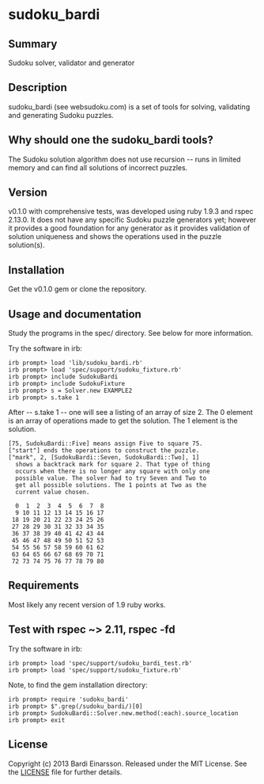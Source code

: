 sudoku\_bardi
=============

## Summary

Sudoku solver, validator and generator

## Description

sudoku\_bardi (see websudoku.com) is a set of tools for solving, validating and generating Sudoku puzzles.

## Why should one the sudoku\_bardi tools?

The Sudoku solution algorithm does not use recursion -- runs in limited memory and can find all solutions of incorrect puzzles.

## Version

v0.1.0 with comprehensive tests, was developed using ruby 1.9.3 and rspec 2.13.0. It does not have any specific Sudoku puzzle generators yet; however it provides a good foundation for any generator as it provides validation of solution uniqueness and shows the operations used in the puzzle solution(s).

## Installation

Get the v0.1.0 gem or clone the repository.

## Usage and documentation

Study the programs in the spec/ directory. See below for more information.

Try the software in irb:

    irb prompt> load 'lib/sudoku_bardi.rb'
    irb prompt> load 'spec/support/sudoku_fixture.rb'
    irb prompt> include SudokuBardi
    irb prompt> include SudokuFixture
    irb prompt> s = Solver.new EXAMPLE2
    irb prompt> s.take 1

After -- s.take 1 -- one will see a listing of an array of size 2. The 0 element is an array of operations made to get the solution. The 1 element is the solution.

    [75, SudokuBardi::Five] means assign Five to square 75.
    ["start"] ends the operations to construct the puzzle.
    ["mark", 2, [SudokuBardi::Seven, SudokuBardi::Two], 1]
      shows a backtrack mark for square 2. That type of thing
      occurs when there is no longer any square with only one
      possible value. The solver had to try Seven and Two to
      get all possible solutions. The 1 points at Two as the
      current value chosen.

      0  1  2  3  4  5  6  7  8
      9 10 11 12 13 14 15 16 17
     18 19 20 21 22 23 24 25 26
     27 28 29 30 31 32 33 34 35
     36 37 38 39 40 41 42 43 44
     45 46 47 48 49 50 51 52 53
     54 55 56 57 58 59 60 61 62
     63 64 65 66 67 68 69 70 71
     72 73 74 75 76 77 78 79 80

## Requirements

Most likely any recent version of 1.9 ruby works.

## Test with rspec ~> 2.11, rspec -fd

Try the software in irb:

    irb prompt> load 'spec/support/sudoku_bardi_test.rb'
    irb prompt> load 'spec/support/sudoku_fixture.rb'

Note, to find the gem installation directory:

    irb prompt> require 'sudoku_bardi'
    irb prompt> $".grep(/sudoku_bardi/)[0]
    irb prompt> SudokuBardi::Solver.new.method(:each).source_location
    irb prompt> exit

## License

Copyright (c) 2013 Bardi Einarsson. Released under the MIT License.  See the [LICENSE][license] file for further details.

[license]: https://github.com/bardibardi/sudoku_bardi/blob/master/LICENSE.md
